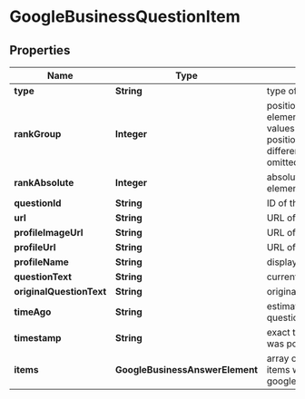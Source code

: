 # GoogleBusinessQuestionItem


## Properties

| Name | Type | Description | Notes |
|------------ | ------------- | ------------- | -------------|
**type** | **String** | type of element |[optional]|
**rankGroup** | **Integer** | position within a group of elements with identical type values<br>positions of elements with different type values are omitted from rank_group |[optional]|
**rankAbsolute** | **Integer** | absolute rank among all the elements |[optional]|
**questionId** | **String** | ID of the question |[optional]|
**url** | **String** | URL of the question |[optional]|
**profileImageUrl** | **String** | URL of the user’s profile image |[optional]|
**profileUrl** | **String** | URL of the user’s profile |[optional]|
**profileName** | **String** | displayed name of the user |[optional]|
**questionText** | **String** | current text of the question |[optional]|
**originalQuestionText** | **String** | original text of the question |[optional]|
**timeAgo** | **String** | estimated time when the question was posted |[optional]|
**timestamp** | **String** | exact time when the question was posted |[optional]|
**items** | **GoogleBusinessAnswerElement** | array of items<br>items within google_business_question_item |[optional]|